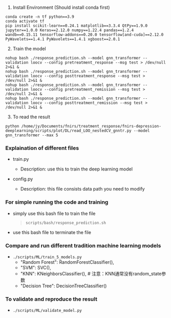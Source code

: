 1. Install Environment (Should install conda first)

```
conda create -n tf python==3.9
conda activate tf
pip install scikit-learn==0.24.1 matplotlib==3.3.4 QtPy==1.9.0 jupyter==1.0.0 Keras==2.12.0 numpy==1.22.4 pandas==1.2.4 wandb==0.15.11 tensorflow-addons==0.20.0 tensorflow[and-cuda]==2.12.0 PyWavelets==1.4.1 PyWavelets==1.4.1 xgboost==2.0.1
```

2. Train the model 

```
nohup bash ./response_prediction.sh --model gnn_transformer --validation loocv --config pretreatment_response --msg test > /dev/null 2>&1 &
nohup bash ./response_prediction.sh --model gnn_transformer --validation loocv --config posttreatment_response --msg test > /dev/null 2>&1 &
nohup bash ./response_prediction.sh --model gnn_transformer --validation loocv --config pretreatment_remission --msg test > /dev/null 2>&1 &
nohup bash ./response_prediction.sh --model gnn_transformer --validation loocv --config posttreatment_remission --msg test > /dev/null 2>&1 &
```


3. To read the result

```
python /home/jy/Documents/fnirs/treatment_response/fnirs-depression-deeplearning/scripts/plot/DL/read_LOO_nestedCV_gnntr.py --model gnn_transformer --max 5
```

### Explaination of different files
- train.py 
    - Description: use this to train the deep learning model 

- config.py 
    - Description: this file consists data path you need to modify



### For simple running the code and training 

- simply use this bash file to train the file
    > `scripts/bash/response_prediction.sh`

- use this bash file to terminate the file


### Compare and run different tradition machine learning models 
- `./scripts/ML/train_5_models.py`
    - "Random Forest": RandomForestClassifier(),
    - "SVM": SVC(),
    - "KNN": KNeighborsClassifier(),  # 注意：KNN通常没有random_state参数
    - "Decision Tree": DecisionTreeClassifier()

### To validate and reproduce the result
- `./scripts/ML/validate_model.py`



